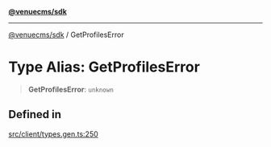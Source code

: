 [**@venuecms/sdk**](../README.md)

***

[@venuecms/sdk](../README.md) / GetProfilesError

# Type Alias: GetProfilesError

> **GetProfilesError**: `unknown`

## Defined in

[src/client/types.gen.ts:250](https://github.com/venuecms/sdk/blob/7823693df03580df710c62ba3b43e869f9979148/src/client/types.gen.ts#L250)
